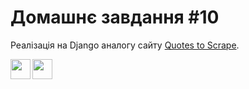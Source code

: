 # Домашнє завдання #10

Реалізація на Django аналогу сайту [Quotes to Scrape](http://quotes.toscrape.com/).

<div style="justify: center;">
<img align="left" width="32px" src="https://cdn.jsdelivr.net/gh/devicons/devicon/icons/python/python-original.svg" />
<img align="left" width="32px" src="https://cdn.jsdelivr.net/gh/devicons/devicon/icons/django/django-plain.svg" />
</div>
